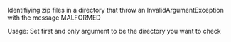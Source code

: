 Identifiying zip files in a directory that throw an InvalidArgumentException with the message MALFORMED

Usage:
Set first and only argument to be the directory you want to check 
